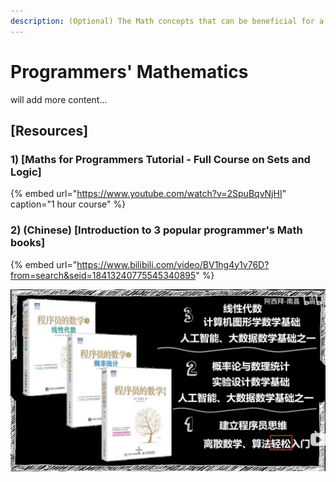 ```yaml
---
description: (Optional) The Math concepts that can be beneficial for a programmer.
---
```


# Programmers' Mathematics

will add more content...

## \[Resources\]

### 1\) \[Maths for Programmers Tutorial - Full Course on Sets and Logic\] 

{% embed url="https://www.youtube.com/watch?v=2SpuBqvNjHI" caption="1 hour course" %}





### 2\) \(Chinese\) \[Introduction to 3 popular programmer's Math books\]

{% embed url="https://www.bilibili.com/video/BV1hg4y1v76D?from=search&seid=18413240775545340895" %}

![\(In Chinese\) The 3 popular Math books for programmers](../../.gitbook/assets/screenshot-2020-11-12-at-12.26.10-pm.png)







